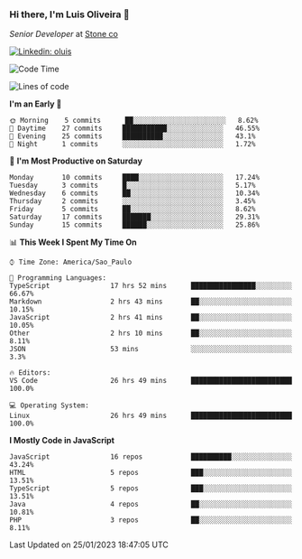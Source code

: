 ### Hi there, I'm Luis Oliveira 👋
*Senior Developer* at [Stone co](https://www.stone.com.br)  

[![Linkedin: oluis](https://img.shields.io/badge/-ooluis-blue?style=flat-square&logo=Linkedin&logoColor=white&link=https://www.linkedin.com/in/ooluis)](https://www.linkedin.com/in/ooluis/)

<!--START_SECTION:waka-->
![Code Time](http://img.shields.io/badge/Code%20Time-2%2C775%20hrs%2047%20mins-blue)

![Lines of code](https://img.shields.io/badge/From%20Hello%20World%20I%27ve%20Written-240%20Thousand%20lines%20of%20code-blue)

**I'm an Early 🐤** 

```text
🌞 Morning    5 commits      ██░░░░░░░░░░░░░░░░░░░░░░░   8.62% 
🌆 Daytime    27 commits     ███████████░░░░░░░░░░░░░░   46.55% 
🌃 Evening    25 commits     ██████████░░░░░░░░░░░░░░░   43.1% 
🌙 Night      1 commits      ░░░░░░░░░░░░░░░░░░░░░░░░░   1.72%

```
📅 **I'm Most Productive on Saturday** 

```text
Monday       10 commits     ████░░░░░░░░░░░░░░░░░░░░░   17.24% 
Tuesday      3 commits      █░░░░░░░░░░░░░░░░░░░░░░░░   5.17% 
Wednesday    6 commits      ██░░░░░░░░░░░░░░░░░░░░░░░   10.34% 
Thursday     2 commits      ░░░░░░░░░░░░░░░░░░░░░░░░░   3.45% 
Friday       5 commits      ██░░░░░░░░░░░░░░░░░░░░░░░   8.62% 
Saturday     17 commits     ███████░░░░░░░░░░░░░░░░░░   29.31% 
Sunday       15 commits     ██████░░░░░░░░░░░░░░░░░░░   25.86%

```


📊 **This Week I Spent My Time On** 

```text
⌚︎ Time Zone: America/Sao_Paulo

💬 Programming Languages: 
TypeScript               17 hrs 52 mins      ████████████████░░░░░░░░░   66.67% 
Markdown                 2 hrs 43 mins       ██░░░░░░░░░░░░░░░░░░░░░░░   10.15% 
JavaScript               2 hrs 41 mins       ██░░░░░░░░░░░░░░░░░░░░░░░   10.05% 
Other                    2 hrs 10 mins       ██░░░░░░░░░░░░░░░░░░░░░░░   8.11% 
JSON                     53 mins             ░░░░░░░░░░░░░░░░░░░░░░░░░   3.3%

🔥 Editors: 
VS Code                  26 hrs 49 mins      █████████████████████████   100.0%

💻 Operating System: 
Linux                    26 hrs 49 mins      █████████████████████████   100.0%

```

**I Mostly Code in JavaScript** 

```text
JavaScript               16 repos            ██████████░░░░░░░░░░░░░░░   43.24% 
HTML                     5 repos             ███░░░░░░░░░░░░░░░░░░░░░░   13.51% 
TypeScript               5 repos             ███░░░░░░░░░░░░░░░░░░░░░░   13.51% 
Java                     4 repos             ██░░░░░░░░░░░░░░░░░░░░░░░   10.81% 
PHP                      3 repos             ██░░░░░░░░░░░░░░░░░░░░░░░   8.11%

```



 Last Updated on 25/01/2023 18:47:05 UTC
<!--END_SECTION:waka-->
